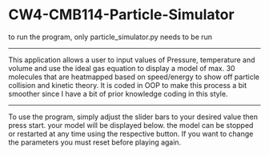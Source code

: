 # CW4-CMB114-Particle-Simulator

to run the program, only particle_simulator.py needs to be run

--------------------------------------------------------------

This application allows a user to input values of Pressure, temperature and volume and use the ideal gas equation to display a model of max. 30 molecules that are heatmapped based on speed/energy to show off particle collision and kinetic theory. 
It is coded in OOP to make this process a bit smoother since I have a bit of prior knowledge coding in this style.

--------------------------------------------------------------

To use the program, simply adjust the slider bars to your desired value then press start. your model will be displayed below. the model can be stopped or restarted at any time using the respective button. If you want to change the parameters you must reset before playing again.
